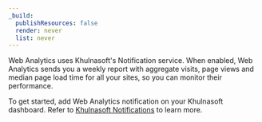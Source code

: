 ```yaml
---
_build:
  publishResources: false
  render: never
  list: never
---
```


Web Analytics uses Khulnasoft's Notification service. When enabled, Web Analytics sends you a weekly report with aggregate visits, page views and median page load time for all your sites, so you can monitor their performance.

To get started, add Web Analytics notification on your Khulnasoft dashboard. Refer to [Khulnasoft Notifications](/notifications/create-notifications/) to learn more.